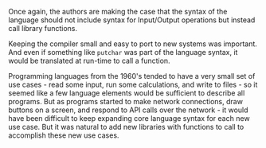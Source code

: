Once again, the authors are making the case that the syntax of the language should
not include syntax for Input/Output operations but instead call library functions.

Keeping the compiler small and easy to port to new systems was important.  And even if something
like `putchar` was part of the language syntax, it would be translated at run-time
to call a function.

Programming languages from the 1960's tended to have a very small set of use cases - read some input,
run some calculations, and write to files - so it seemed like a few language elements would be sufficient
to describe all programs.  But as programs started to make network connections, draw buttons on a screen,
and respond to API calls over the network - it would have been difficult to keep expanding core language syntax
for each new use case.  But it was natural to add new libraries with functions to
call to accomplish these new use cases.
